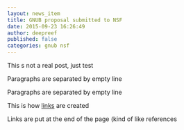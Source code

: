 ```yaml
---
layout: news_item
title: GNUB proposal submitted to NSF
date: 2015-09-23 16:26:49
author: deepreef
published: false
categories: gnub nsf
---
```


This s not a real post, just test

Paragraphs are separated by empty line

Paragraphs are separated by empty line

This is how [links][link-name] are created

Links are put at the end of the page (kind of like references

[link-name]: https://link/to/somethin
